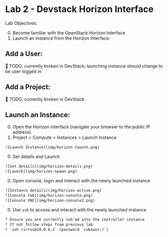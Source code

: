 # Lab 2 - Devstack Horizon Interface

  Lab Objectives:

  0. Become familiar with the OpenStack Horizon Interface
  0. Launch an instance from the Horizon Interface

## Add a User:
  
  :red_circle: TODO, currently broken in DevStack, launching instance should change to be user logged in

## Add a Project:

  :red_circle: TODO, currently broken in DevStack

## Launch an Instance:

  0. Open the Horizon interface (navigate your browser to the public IP address)
  0. Project > Compute > Instances > Launch Instance
  
    ![Launch Instance](img/horizon-launch.png)

  0. Set details and Launch

    ![Set details](img/horizon-details.png)
    ![Launch](img/horizon-spawn.png)
 
  0. Open console, login and interact with the newly launched instance
    
    ![Instance details](img/horizon-active.png)
    ![Console tab](img/horizon-console.png)
    ![Console VNC](img/horizon-console2.png)
    

  0. Use `ssh` to access and interact with the newly launched instance

    * Ensure you are currently ssh'ed into the controller instance
    * If not follow steps from previous lab
    * `ssh cirros@10.0.0.2` (password `cubswin:)`)

